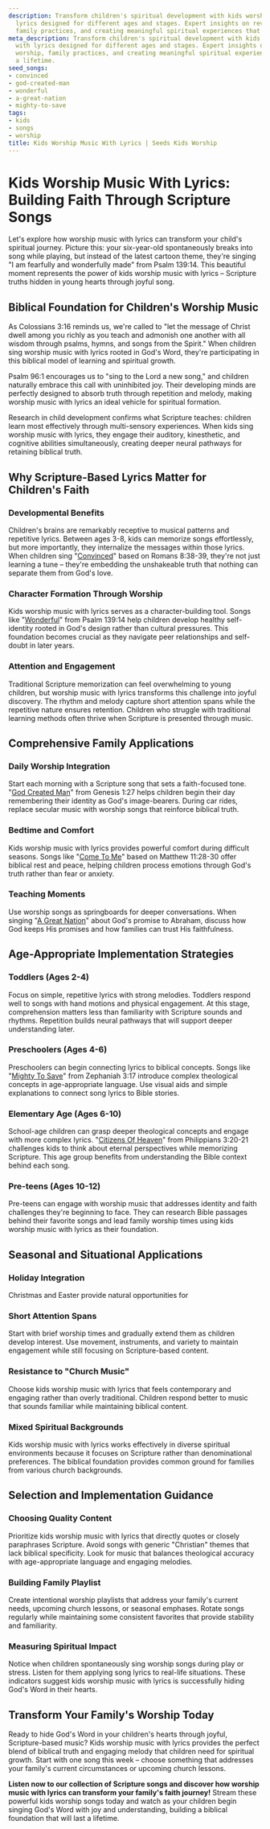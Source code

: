 ```yaml
---
description: Transform children's spiritual development with kids worship music with
  lyrics designed for different ages and stages. Expert insights on reverent worship,
  family practices, and creating meaningful spiritual experiences that last a lifetime.
meta_description: Transform children's spiritual development with kids worship music
  with lyrics designed for different ages and stages. Expert insights on reverent
  worship, family practices, and creating meaningful spiritual experiences that last
  a lifetime.
seed_songs:
- convinced
- god-created-man
- wonderful
- a-great-nation
- mighty-to-save
tags:
- kids
- songs
- worship
title: Kids Worship Music With Lyrics | Seeds Kids Worship
---
```

# Kids Worship Music With Lyrics: Building Faith Through Scripture Songs

Let's explore how worship music with lyrics can transform your child's spiritual journey. Picture this: your six-year-old spontaneously breaks into song while playing, but instead of the latest cartoon theme, they're singing "I am fearfully and wonderfully made" from Psalm 139:14. This beautiful moment represents the power of kids worship music with lyrics – Scripture truths hidden in young hearts through joyful song.

## Biblical Foundation for Children's Worship Music

As Colossians 3:16 reminds us, we're called to "let the message of Christ dwell among you richly as you teach and admonish one another with all wisdom through psalms, hymns, and songs from the Spirit." When children sing worship music with lyrics rooted in God's Word, they're participating in this biblical model of learning and spiritual growth.

Psalm 96:1 encourages us to "sing to the Lord a new song," and children naturally embrace this call with uninhibited joy. Their developing minds are perfectly designed to absorb truth through repetition and melody, making worship music with lyrics an ideal vehicle for spiritual formation.

Research in child development confirms what Scripture teaches: children learn most effectively through multi-sensory experiences. When kids sing worship music with lyrics, they engage their auditory, kinesthetic, and cognitive abilities simultaneously, creating deeper neural pathways for retaining biblical truth.

## Why Scripture-Based Lyrics Matter for Children's Faith

### Developmental Benefits
Children's brains are remarkably receptive to musical patterns and repetitive lyrics. Between ages 3-8, kids can memorize songs effortlessly, but more importantly, they internalize the messages within those lyrics. When children sing "[Convinced](https://seedskidsworship.com/product/convinced-romans-838-39-3/)" based on Romans 8:38-39, they're not just learning a tune – they're embedding the unshakeable truth that nothing can separate them from God's love.

### Character Formation Through Worship
Kids worship music with lyrics serves as a character-building tool. Songs like "[Wonderful](https://seedskidsworship.com/product/wonderful-psalm-13914/)" from Psalm 139:14 help children develop healthy self-identity rooted in God's design rather than cultural pressures. This foundation becomes crucial as they navigate peer relationships and self-doubt in later years.

### Attention and Engagement
Traditional Scripture memorization can feel overwhelming to young children, but worship music with lyrics transforms this challenge into joyful discovery. The rhythm and melody capture short attention spans while the repetitive nature ensures retention. Children who struggle with traditional learning methods often thrive when Scripture is presented through music.

## Comprehensive Family Applications

### Daily Worship Integration
Start each morning with a Scripture song that sets a faith-focused tone. "[God Created Man](https://seedskidsworship.com/product/god-created-man-genesis-127/)" from Genesis 1:27 helps children begin their day remembering their identity as God's image-bearers. During car rides, replace secular music with worship songs that reinforce biblical truth.

### Bedtime and Comfort
Kids worship music with lyrics provides powerful comfort during difficult seasons. Songs like "[Come To Me](https://seedskidsworship.com/product/when-you-lie-down-lullabies-scripture-songs/)" based on Matthew 11:28-30 offer biblical rest and peace, helping children process emotions through God's truth rather than fear or anxiety.

### Teaching Moments
Use worship songs as springboards for deeper conversations. When singing "[A Great Nation](https://seedskidsworship.com/product/a-great-nation-genesis-121-2/)" about God's promise to Abraham, discuss how God keeps His promises and how families can trust His faithfulness.

## Age-Appropriate Implementation Strategies

### Toddlers (Ages 2-4)
Focus on simple, repetitive lyrics with strong melodies. Toddlers respond well to songs with hand motions and physical engagement. At this stage, comprehension matters less than familiarity with Scripture sounds and rhythms. Repetition builds neural pathways that will support deeper understanding later.

### Preschoolers (Ages 4-6)
Preschoolers can begin connecting lyrics to biblical concepts. Songs like "[Mighty To Save](https://seedskidsworship.com/product/mighty-to-save-zephaniah-317/)" from Zephaniah 3:17 introduce complex theological concepts in age-appropriate language. Use visual aids and simple explanations to connect song lyrics to Bible stories.

### Elementary Age (Ages 6-10)
School-age children can grasp deeper theological concepts and engage with more complex lyrics. "[Citizens Of Heaven](https://seedskidsworship.com/product/power/)" from Philippians 3:20-21 challenges kids to think about eternal perspectives while memorizing Scripture. This age group benefits from understanding the Bible context behind each song.

### Pre-teens (Ages 10-12)
Pre-teens can engage with worship music that addresses identity and faith challenges they're beginning to face. They can research Bible passages behind their favorite songs and lead family worship times using kids worship music with lyrics as their foundation.

## Seasonal and Situational Applications

### Holiday Integration
Christmas and Easter provide natural opportunities for

### Short Attention Spans
Start with brief worship times and gradually extend them as children develop interest. Use movement, instruments, and variety to maintain engagement while still focusing on Scripture-based content.

### Resistance to "Church Music"
Choose kids worship music with lyrics that feels contemporary and engaging rather than overly traditional. Children respond better to music that sounds familiar while maintaining biblical content.

### Mixed Spiritual Backgrounds
Kids worship music with lyrics works effectively in diverse spiritual environments because it focuses on Scripture rather than denominational preferences. The biblical foundation provides common ground for families from various church backgrounds.

## Selection and Implementation Guidance

### Choosing Quality Content
Prioritize kids worship music with lyrics that directly quotes or closely paraphrases Scripture. Avoid songs with generic "Christian" themes that lack biblical specificity. Look for music that balances theological accuracy with age-appropriate language and engaging melodies.

### Building Family Playlist
Create intentional worship playlists that address your family's current needs, upcoming church lessons, or seasonal emphases. Rotate songs regularly while maintaining some consistent favorites that provide stability and familiarity.

### Measuring Spiritual Impact
Notice when children spontaneously sing worship songs during play or stress. Listen for them applying song lyrics to real-life situations. These indicators suggest kids worship music with lyrics is successfully hiding God's Word in their hearts.

## Transform Your Family's Worship Today

Ready to hide God's Word in your children's hearts through joyful, Scripture-based music? Kids worship music with lyrics provides the perfect blend of biblical truth and engaging melody that children need for spiritual growth. Start with one song this week – choose something that addresses your family's current circumstances or upcoming church lessons.

**Listen now to our collection of Scripture songs and discover how worship music with lyrics can transform your family's faith journey!** Stream these powerful kids worship songs today and watch as your children begin singing God's Word with joy and understanding, building a biblical foundation that will last a lifetime.

<script type="application/ld+json">
{
  "@context": "https://schema.org",
  "@type": "Article",
  "headline": "Kids Worship Music With Lyrics",
  "author": {
    "@type": "Organization",
    "name": "Seeds Kids Worship"
  },
  "publisher": {
    "@type": "Organization",
    "name": "Seeds Kids Worship",
    "logo": {
      "@type": "ImageObject",
      "url": "https://seedskidsworship.com/logo.png"
    }
  },
  "datePublished": "2025-09-05T15:39:51.039830",
  "dateModified": "2025-09-05T15:39:51.039850",
  "description": "Transform children's spiritual development with kids worship music with lyrics designed for different ages and stages. Expert insights on reverent worship, fami",
  "mainEntityOfPage": {
    "@type": "WebPage",
    "@id": "https://seedskidsworship.com/activities/kids-worship-music-with-lyrics/"
  }
}
</script>

<script type="application/ld+json">
{
  "@context": "https://schema.org",
  "@type": "Product",
  "name": "Convinced",
  "description": "A powerful Scripture song from Romans 8:38-39 declaring God's unshakeable love reminding children that nothing can separate them from Christ's love. Features inspiring cross imagery and impactful contemporary worship style.",
  "url": "https://seedskidsworship.com/product/convinced-romans-838-39-3/",
  "brand": {
    "@type": "Brand",
    "name": "Seeds Kids Worship"
  },
  "category": "Children's Christian Music",
  "album": "Seeds of Courage"
}
</script>

<script type="application/ld+json">
{
  "@context": "https://schema.org",
  "@type": "Product",
  "name": "God Created Man",
  "description": "A scripture song about being created male and female in God's image",
  "url": "https://seedskidsworship.com/product/god-created-man-genesis-127/",
  "brand": {
    "@type": "Brand",
    "name": "Seeds Kids Worship"
  },
  "category": "Children's Christian Music",
  "album": "Hope"
}
</script>

<script type="application/ld+json">
{
  "@context": "https://schema.org",
  "@type": "Product",
  "name": "Wonderful",
  "description": "A scripture song about being fearfully and wonderfully made by God",
  "url": "https://seedskidsworship.com/product/wonderful-psalm-13914/",
  "brand": {
    "@type": "Brand",
    "name": "Seeds Kids Worship"
  },
  "category": "Children's Christian Music",
  "album": "Hope"
}
</script>

<script type="application/ld+json">
{
  "@context": "https://schema.org",
  "@type": "
